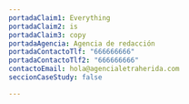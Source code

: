 ```yaml
---
portadaClaim1: Everything
portadaClaim2: is
portadaClaim3: copy
portadaAgencia: Agencia de redacción
portadaContactoTlf: "666666666"
portadaContactoTlf2: "666666666"
contactoEmail: hola@agencialetraherida.com
seccionCaseStudy: false

---
```

